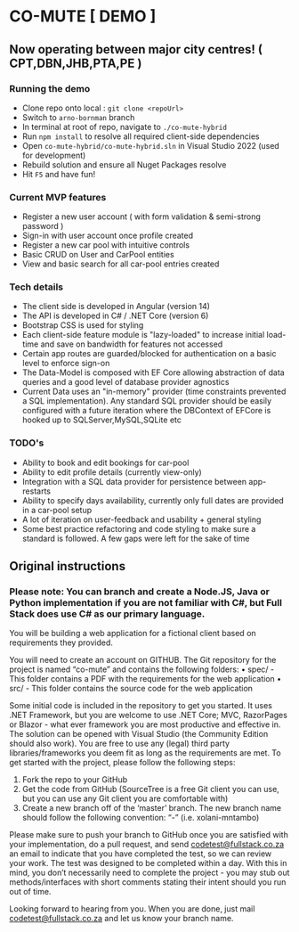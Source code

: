 # CO-MUTE [ DEMO ]

## Now operating between major city centres! ( CPT,DBN,JHB,PTA,PE )

### Running the demo
  - Clone repo onto local : `git clone <repoUrl>`
  - Switch to `arno-bornman` branch
  - In terminal at root of repo, navigate to `./co-mute-hybrid`
  - Run `npm install` to resolve all required client-side dependencies
  - Open `co-mute-hybrid/co-mute-hybrid.sln` in Visual Studio 2022 (used for development)
  - Rebuild solution and ensure all Nuget Packages resolve
  - Hit `F5` and have fun!

### Current MVP features
 - Register a new user account ( with form validation & semi-strong password )
 - Sign-in with user account once profile created
 - Register a new car pool with intuitive controls
 - Basic CRUD on User and CarPool entities 
 - View and basic search for all car-pool entries created

### Tech details
 - The client side is developed in Angular (version 14)
 - The API is developed in C# / .NET Core (version 6)
 - Bootstrap CSS is used for styling
 - Each client-side feature module is "lazy-loaded" to increase initial load-time and save on bandwidth for features not accessed
 - Certain app routes are guarded/blocked for authentication on a basic level to enforce sign-on
 - The Data-Model is composed with EF Core allowing abstraction of data queries and a good level of database provider agnostics
 - Current Data uses an "in-memory" provider (time constraints prevented a SQL implementation). Any standard SQL provider should be easily configured with a future iteration where the DBContext of EFCore is hooked up to SQLServer,MySQL,SQLite etc

 ### TODO's
 - Ability to book and edit bookings for car-pool
 - Ability to edit profile details (currently view-only)
 - Integration with a SQL data provider for persistence between app-restarts
 - Ability to specify days availability, currently only full dates are provided in a car-pool setup
 - A lot of iteration on user-feedback and usability + general styling
 - Some best practice refactoring and code styling to make sure a standard is followed. A few gaps were left for the sake of time

 ## Original instructions

### Please note: You can branch and create a Node.JS, Java or Python implementation if you are not familiar with C#, but Full Stack does use C# as our primary language.

You will be building a web application for a fictional client based on requirements they provided. 

You will need to create an account on GITHUB. The Git repository for the project is named “co-mute” and contains the following folders:
•	spec/ - This folder contains a PDF with the requirements for the web application
•	src/ - This folder contains the source code for the web application

Some initial code is included in the repository to get you started. It uses .NET Framework, but you are welcome to use .NET Core; MVC, RazorPages or Blazor - what ever framework you are most productive and effective in. 
The solution can be opened with Visual Studio (the Community Edition should also work). 
You are free to use any (legal) third party libraries/frameworks you deem fit as long as the requirements are met. To get started with the project, please follow the following steps:

1. Fork the repo to your GitHub
2. Get the code from GitHub (SourceTree is a free Git client you can use, but you can use any Git client you are comfortable with)
3. Create a new branch off of the ‘master’ branch. The new branch name should follow the following convention: “<first name>-<last name>” (i.e. xolani-mntambo)

Please make sure to push your branch to GitHub once you are satisfied with your implementation, do a pull request, and send codetest@fullstack.co.za an email to indicate that you have completed the test, so we can review your work. The test was designed to be completed within a day. With this in mind, you don’t necessarily need to complete the project - you may stub out methods/interfaces with short comments stating their intent should you run out of time.

Looking forward to hearing from you. When you are done, just mail codetest@fullstack.co.za and let us know your branch name. 

 
